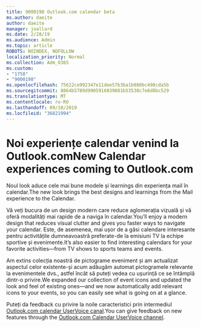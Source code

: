 ```yaml
---
title: 9000198 Outlook.com calendar beta
ms.author: daeite
author: daeite
manager: joallard
ms.date: 2/28/19
ms.audience: Admin
ms.topic: article
ROBOTS: NOINDEX, NOFOLLOW
localization_priority: Normal
ms.collection: Adm_O365
ms.custom:
- "1758"
- "9000198"
ms.openlocfilehash: 75622ce992347e11dee57b3ba1b080bc498cda5b
ms.sourcegitcommit: 8864b5789d9905916039081b53530c7e6d8bc529
ms.translationtype: MT
ms.contentlocale: ro-RO
ms.lasthandoff: 09/10/2019
ms.locfileid: "36821994"
---
```

# <a name="new-calendar-experiences-coming-to-outlookcom"></a><span data-ttu-id="12486-102">Noi experiențe calendar venind la Outlook.com</span><span class="sxs-lookup"><span data-stu-id="12486-102">New Calendar experiences coming to Outlook.com</span></span>

<span data-ttu-id="12486-103">Noul look aduce cele mai bune modele și learnings din experiența mail în calendar.</span><span class="sxs-lookup"><span data-stu-id="12486-103">The new look brings the best designs and learnings from the Mail experience to the Calendar.</span></span>

<span data-ttu-id="12486-104">Vă veți bucura de un design modern care reduce aglomerația vizuală și vă oferă modalități mai rapide de a naviga în calendar.</span><span class="sxs-lookup"><span data-stu-id="12486-104">You’ll enjoy a modern design that reduces visual clutter and gives you faster ways to navigate your calendar.</span></span> <span data-ttu-id="12486-105">Este, de asemenea, mai ușor de a găsi calendare interesante pentru activitățile dumneavoastră preferate-de la emisiuni TV la echipe sportive și evenimente.</span><span class="sxs-lookup"><span data-stu-id="12486-105">It’s also easier to find interesting calendars for your favorite activities—from TV shows to sports teams and events.</span></span>

<span data-ttu-id="12486-106">Am extins colecția noastră de pictograme eveniment și am actualizat aspectul celor existente-și acum adăugăm automat pictogramele relevante la evenimentele dvs., astfel încât să puteți vedea cu ușurință ce se întâmplă dintr-o privire.</span><span class="sxs-lookup"><span data-stu-id="12486-106">We expanded our collection of event icons and updated the look and feel of existing ones—and we now automatically add relevant icons to your events, so you can easily see what is going on at a glance.</span></span>

<span data-ttu-id="12486-107">Puteți da feedback cu privire la noile caracteristici prin intermediul [Outlook.com calendar UserVoice canal](https://go.microsoft.com/fwlink/?linkid=2103075).</span><span class="sxs-lookup"><span data-stu-id="12486-107">You can give feedback on new features through the [Outlook.com Calendar UserVoice channel](https://go.microsoft.com/fwlink/?linkid=2103075).</span></span>